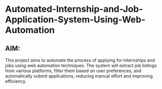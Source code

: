 # Automated-Internship-and-Job-Application-System-Using-Web-Automation
## AIM:
This project aims to automate the process of applying for internships and jobs using web automation techniques. The system will extract job listings from various platforms, filter them based on user preferences, and automatically submit applications, reducing manual effort and improving efficiency.


